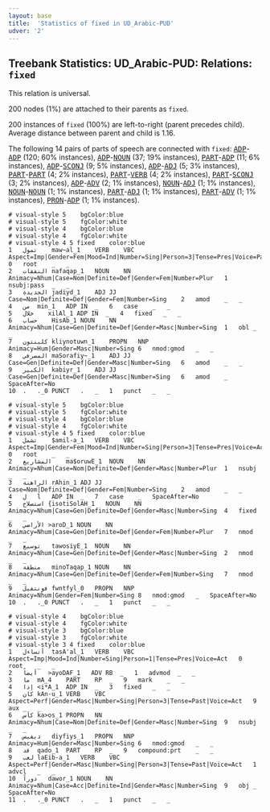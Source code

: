 ```yaml
---
layout: base
title:  'Statistics of fixed in UD_Arabic-PUD'
udver: '2'
---
```


## Treebank Statistics: UD_Arabic-PUD: Relations: `fixed`

This relation is universal.

200 nodes (1%) are attached to their parents as `fixed`.

200 instances of `fixed` (100%) are left-to-right (parent precedes child).
Average distance between parent and child is 1.16.

The following 14 pairs of parts of speech are connected with `fixed`: <tt><a href="ar_pud-pos-ADP.html">ADP</a></tt>-<tt><a href="ar_pud-pos-ADP.html">ADP</a></tt> (120; 60% instances), <tt><a href="ar_pud-pos-ADP.html">ADP</a></tt>-<tt><a href="ar_pud-pos-NOUN.html">NOUN</a></tt> (37; 19% instances), <tt><a href="ar_pud-pos-PART.html">PART</a></tt>-<tt><a href="ar_pud-pos-ADP.html">ADP</a></tt> (11; 6% instances), <tt><a href="ar_pud-pos-ADP.html">ADP</a></tt>-<tt><a href="ar_pud-pos-SCONJ.html">SCONJ</a></tt> (9; 5% instances), <tt><a href="ar_pud-pos-ADP.html">ADP</a></tt>-<tt><a href="ar_pud-pos-ADJ.html">ADJ</a></tt> (5; 3% instances), <tt><a href="ar_pud-pos-PART.html">PART</a></tt>-<tt><a href="ar_pud-pos-PART.html">PART</a></tt> (4; 2% instances), <tt><a href="ar_pud-pos-PART.html">PART</a></tt>-<tt><a href="ar_pud-pos-VERB.html">VERB</a></tt> (4; 2% instances), <tt><a href="ar_pud-pos-PART.html">PART</a></tt>-<tt><a href="ar_pud-pos-SCONJ.html">SCONJ</a></tt> (3; 2% instances), <tt><a href="ar_pud-pos-ADP.html">ADP</a></tt>-<tt><a href="ar_pud-pos-ADV.html">ADV</a></tt> (2; 1% instances), <tt><a href="ar_pud-pos-NOUN.html">NOUN</a></tt>-<tt><a href="ar_pud-pos-ADJ.html">ADJ</a></tt> (1; 1% instances), <tt><a href="ar_pud-pos-NOUN.html">NOUN</a></tt>-<tt><a href="ar_pud-pos-NOUN.html">NOUN</a></tt> (1; 1% instances), <tt><a href="ar_pud-pos-PART.html">PART</a></tt>-<tt><a href="ar_pud-pos-ADJ.html">ADJ</a></tt> (1; 1% instances), <tt><a href="ar_pud-pos-PART.html">PART</a></tt>-<tt><a href="ar_pud-pos-ADV.html">ADV</a></tt> (1; 1% instances), <tt><a href="ar_pud-pos-PRON.html">PRON</a></tt>-<tt><a href="ar_pud-pos-ADP.html">ADP</a></tt> (1; 1% instances).


~~~ conllu
# visual-style 5	bgColor:blue
# visual-style 5	fgColor:white
# visual-style 4	bgColor:blue
# visual-style 4	fgColor:white
# visual-style 4 5 fixed	color:blue
1	تمول	maw~al_1	VERB	VBC	Aspect=Imp|Gender=Fem|Mood=Ind|Number=Sing|Person=3|Tense=Pres|Voice=Pass	0	root	_	_
2	النفقات	nafaqap_1	NOUN	NN	Animacy=Nhum|Case=Nom|Definite=Def|Gender=Fem|Number=Plur	1	nsubj:pass	_	_
3	الجديدة	jadiyd_1	ADJ	JJ	Case=Nom|Definite=Def|Gender=Fem|Number=Sing	2	amod	_	_
4	من	min_1	ADP	IN	_	6	case	_	_
5	خلال	xilAl_1	ADP	IN	_	4	fixed	_	_
6	حساب	HisAb_1	NOUN	NN	Animacy=Nhum|Case=Gen|Definite=Def|Gender=Masc|Number=Sing	1	obl	_	_
7	كلينتون	kliynotuwn_1	PROPN	NNP	Animacy=Hum|Gender=Masc|Number=Sing	6	nmod:gmod	_	_
8	المصرفي	maSorafiy~_1	ADJ	JJ	Case=Gen|Definite=Def|Gender=Masc|Number=Sing	6	amod	_	_
9	الكبير	kabiyr_1	ADJ	JJ	Case=Gen|Definite=Def|Gender=Masc|Number=Sing	6	amod	_	SpaceAfter=No
10	.	._0	PUNCT	.	_	1	punct	_	_

~~~


~~~ conllu
# visual-style 5	bgColor:blue
# visual-style 5	fgColor:white
# visual-style 4	bgColor:blue
# visual-style 4	fgColor:white
# visual-style 4 5 fixed	color:blue
1	تشمل	$amil-a_1	VERB	VBC	Aspect=Imp|Gender=Fem|Mood=Ind|Number=Sing|Person=3|Tense=Pres|Voice=Act	0	root	_	_
2	المشاريع	ma$oruwE_1	NOUN	NN	Animacy=Nhum|Case=Nom|Definite=Def|Gender=Masc|Number=Plur	1	nsubj	_	_
3	الراهنة	rAhin_1	ADJ	JJ	Case=Nom|Definite=Def|Gender=Fem|Number=Sing	2	amod	_	_
4	ل	l	ADP	IN	_	7	case	_	SpaceAfter=No
5	استصلاح	{isotiSolAH_1	NOUN	NN	Animacy=Nhum|Case=Gen|Definite=Def|Gender=Masc|Number=Sing	4	fixed	_	_
6	الأراضي	>aroD_1	NOUN	NN	Animacy=Nhum|Case=Gen|Definite=Def|Gender=Fem|Number=Plur	7	nmod	_	_
7	توسيع	tawosiyE_1	NOUN	NN	Animacy=Nhum|Case=Gen|Definite=Def|Gender=Masc|Number=Sing	2	nmod	_	_
8	منطقة	minoTaqap_1	NOUN	NN	Animacy=Nhum|Case=Gen|Definite=Def|Gender=Fem|Number=Sing	7	nmod	_	_
9	فونتفيل	fwntfyl_0	PROPN	NNP	Animacy=Nhum|Gender=Fem|Number=Sing	8	nmod:gmod	_	SpaceAfter=No
10	.	._0	PUNCT	.	_	1	punct	_	_

~~~


~~~ conllu
# visual-style 4	bgColor:blue
# visual-style 4	fgColor:white
# visual-style 3	bgColor:blue
# visual-style 3	fgColor:white
# visual-style 3 4 fixed	color:blue
1	أتساءل	tasA'al_1	VERB	VBC	Aspect=Imp|Mood=Ind|Number=Sing|Person=1|Tense=Pres|Voice=Act	0	root	_	_
2	أيضاً	>ayoDAF_1	ADV	RB	_	1	advmod	_	_
3	ما	mA_4	PART	RP	_	9	mark	_	_
4	إذا	<i*A_1	ADP	IN	_	3	fixed	_	_
5	كان	kAn-u_1	VERB	VBC	Aspect=Perf|Gender=Masc|Number=Sing|Person=3|Tense=Past|Voice=Act	9	aux	_	_
6	كأس	ka>os_1	PROPN	NN	Animacy=Nhum|Case=Nom|Definite=Def|Gender=Masc|Number=Sing	9	nsubj	_	_
7	ديفيس	diyfiys_1	PROPN	NNP	Animacy=Hum|Gender=Masc|Number=Sing	6	nmod:gmod	_	_
8	قد	qado_1	PART	RP	_	9	compound:prt	_	_
9	لعب	laEib-a_1	VERB	VBC	Aspect=Perf|Gender=Masc|Number=Sing|Person=3|Tense=Past|Voice=Act	1	advcl	_	_
10	دوراً	dawor_1	NOUN	NN	Animacy=Nhum|Case=Acc|Definite=Ind|Gender=Masc|Number=Sing	9	obj	_	SpaceAfter=No
11	.	._0	PUNCT	.	_	1	punct	_	_

~~~


